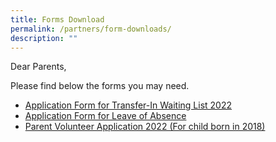 ```yaml
---
title: Forms Download
permalink: /partners/form-downloads/
description: ""
---
```

Dear Parents,

Please find below the forms you may need.

*   [Application Form for Transfer-In Waiting List 2022](https://form.gov.sg/#!/618a3995e5100300140f8be6)
*   [Application Form for Leave of Absence](https://form.gov.sg/60c04cc279793e001122ccfc)
*   [Parent Volunteer Application 2022 (For child born in 2018)](https://form.gov.sg/62e71ddfba562500127a3d79)